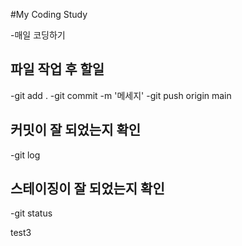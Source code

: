 #My Coding Study

-매일 코딩하기

## 파일 작업 후 할일
-git add .
-git commit -m '메세지'
-git push origin main

## 커밋이 잘 되었는지 확인
-git log

## 스테이징이 잘 되었는지 확인
-git status

test3